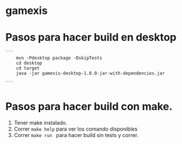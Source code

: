 # gamexis


# Pasos para hacer build en desktop

    ```
        mvn -Pdesktop package -DskipTests
        cd desktop 
        cd target 
        java -jar gamexis-desktop-1.0.0-jar-with-dependencies.jar

    ```

# Pasos para hacer build con make. 
 1. Tener make instalado. 
 2. Correr ```make help``` para ver los comando disponibles
 3. Correr ```make run ``` para hacer build sin tests y correr.